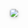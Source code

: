 <left>
 <img style="border-radius: 0.3125em;
    box-shadow: 0 2px 4px 0 rgba(34,36,38,.12),0 2px 10px 0 rgba(34,36,38,.08); "
    src="https://oscimg.oschina.net/oscnet/up-52ed4a8a3839782f4f1ff2f0b8e15b6b705.png">
</left>
